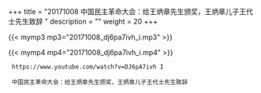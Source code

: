 +++
title = "20171008  中国民主革命大会：给王炳章先生颁奖，王炳章儿子王代士先生致辞 "
description = ""
weight = 20
+++

{{< mymp3 mp3="20171008_dj6pa7ivh_i.mp3" >}}

{{< mymp4 mp4="20171008_dj6pa7ivh_i.mp4" >}}

     https://www.youtube.com/watch?v=DJ6pA7ivh I 
     
     中国民主革命大会：给王炳章先生颁奖，王炳章儿子王代士先生致辞 
